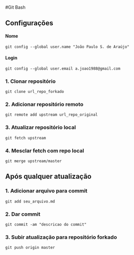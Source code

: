 #Git Bash

## Configurações

#### Nome
```
git config --global user.name "João Paulo S. de Araújo"
```

#### Login
```
git config --global user.email a.joao1988@gmail.com
```

### 1. Clonar repositório
```
git clone url_repo_forkado
```
### 2. Adicionar repositório remoto
```
git remote add upstream url_repo_original
```
### 3. Atualizar repositório local
```
git fetch upstream
```

### 4. Mesclar fetch com repo local
```
git merge upstream/master
```

## Após qualquer atualização

### 1. Adicionar arquivo para commit
```
git add seu_arquivo.md
```

### 2. Dar commit
```
git commit -am "descricao do commit"
```

### 3. Subir atualização para repositório forkado
```
git push origin master
```
